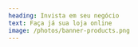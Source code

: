 ```yaml
---
heading: Invista em seu negócio
text: Faça já sua loja online
image: /photos/banner-products.png
---
```

